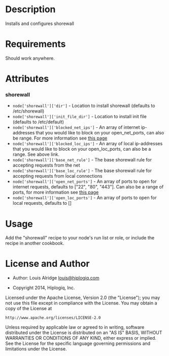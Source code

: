 Description
===========

Installs and configures shorewall

Requirements
============

Should work anywhere.

Attributes
==========

### shorewall

* `node['shorewall']['dir']` - Location to install shorewall (defaults to /etc/shorewall)
* `node['shorewall']['init_file_dir']` - Location to install init file (defaults to /etc/default)
* `node['shorewall']['blocked_net_ips']` - An array of internet ip-addresses that you would like to block on your open_net_ports, can also be range. For more information see [this page](http://shorewall.net/manpages/shorewall-rules.html)
* `node['shorewall']['blocked_loc_ips']` - An array of local ip-addresses that you would like to block on your open_loc_ports, can also be a range. See above link.
* `node['shorewall']['base_net_rule']` - The base shorewall rule for accepting requests from the net
* `node['shorewall']['base_loc_rule']` - The base shorewall rule for accepting requests from local connections
* `node['shorewall']['open_net_ports']` - An array of ports to open for internet requests, defaults to ["22", "80", "443"]. Can also be a range of ports, for more information see [this page](http://shorewall.net/manpages/shorewall-rules.html)
* `node['shorewall']['open_loc_ports']` - An array of ports to open for local requests, defaults to []

Usage
=====

Add the "shorewall" recipe to your node's run list or role, or include the recipe in another cookbook.


License and Author
==================

- Author: Louis Alridge <louis@hiplogiq.com>

- Copyright 2014, Hiplogiq, Inc.

Licensed under the Apache License, Version 2.0 (the "License");
you may not use this file except in compliance with the License.
You may obtain a copy of the License at

    http://www.apache.org/licenses/LICENSE-2.0

Unless required by applicable law or agreed to in writing, software
distributed under the License is distributed on an "AS IS" BASIS,
WITHOUT WARRANTIES OR CONDITIONS OF ANY KIND, either express or implied.
See the License for the specific language governing permissions and
limitations under the License.
